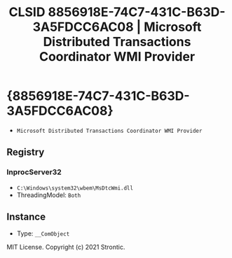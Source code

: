 ﻿---
title: "CLSID 8856918E-74C7-431C-B63D-3A5FDCC6AC08 | Microsoft Distributed Transactions Coordinator WMI Provider"
excerpt: What is COM-Object CLSID 8856918E-74C7-431C-B63D-3A5FDCC6AC08?
---

# {8856918E-74C7-431C-B63D-3A5FDCC6AC08}

* `Microsoft Distributed Transactions Coordinator WMI Provider`

## Registry


### InprocServer32

* `C:\Windows\system32\wbem\MsDtcWmi.dll`
* ThreadingModel: `Both`

## Instance

* Type: `__ComObject`

MIT License. Copyright (c) 2021 Strontic.


